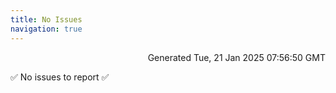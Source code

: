 ```yaml
---
title: No Issues
navigation: true
---
```


<p style="text-align:right;color:#cccs">
Generated Tue, 21 Jan 2025 07:56:50 GMT
</p>
<p>✅ No issues to report ✅</p>



